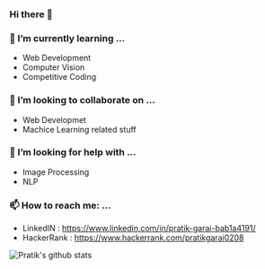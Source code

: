 ### Hi there 👋

### 🌱 I’m currently learning ...
- Web Development
- Computer Vision
- Competitive Coding

### 👯 I’m looking to collaborate on ...
- Web Developmet
- Machice Learning related stuff

### 🤔 I’m looking for help with ...
- Image Processing
- NLP

### 📫 How to reach me: ...
- LinkedIN : https://www.linkedin.com/in/pratik-garai-bab1a4191/
- HackerRank : https://www.hackerrank.com/pratikgarai0208

<!--
### 🔭 I’m currently working on ...
- 💬 Ask me about ...
- 😄 Pronouns: ...
- ⚡ Fun fact: ...
-->

![Pratik's github stats](https://github-readme-stats.vercel.app/api?username=PratikGarai&count_private=false)
